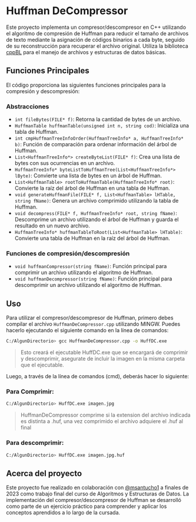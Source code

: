 # Huffman DeCompressor

Este proyecto implementa un compresor/descompresor en C++ utilizando el algoritmo de compresión de Huffman para reducir el tamaño de archivos de texto mediante la asignación de códigos binarios a cada byte, seguido de su reconstrucción para recuperar el archivo original. Utiliza la biblioteca [cppBL](https://github.com/lucaaasch/cppBL) para el manejo de archivos y estructuras de datos básicas.

## Funciones Principales

El código proporciona las siguientes funciones principales para la compresión y descompresión:

### Abstracciones

- `int fileBytes(FILE* f)`: Retorna la cantidad de bytes de un archivo.
- `HuffmanTable huffmanTable(unsigned int n, string cod)`: Inicializa una tabla de Huffman.
- `int cmpHuffmanTreeInfoOrder(HuffmanTreeInfo* a, HuffmanTreeInfo* b)`: Función de comparación para ordenar información del árbol de Huffman.
- `List<HuffmanTreeInfo*> createByteList(FILE* f)`: Crea una lista de bytes con sus ocurrencias en un archivo.
- `HuffmanTreeInfo* byteListToHuffmanTree(List<HuffmanTreeInfo*> lByte)`: Convierte una lista de bytes en un árbol de Huffman.
- `List<HuffmanTable> rootToHuffmanTable(HuffmanTreeInfo* root)`: Convierte la raíz del árbol de Huffman en una tabla de Huffman.
- `void generateHuffmanFile(FILE* f, List<HuffmanTable> lHTable, string fName)`: Genera un archivo comprimido utilizando la tabla de Huffman.
- `void decompress(FILE* f, HuffmanTreeInfo* root, string fName)`: Descomprime un archivo utilizando el árbol de Huffman y guarda el resultado en un nuevo archivo.
- `HuffmanTreeInfo* huffmanTableToRoot(List<HuffmanTable> lHTable)`: Convierte una tabla de Huffman en la raíz del árbol de Huffman.

### Funciones de compresión/descompresión

- `void huffmanCompressor(string fName)`: Función principal para comprimir un archivo utilizando el algoritmo de Huffman.
- `void huffmanDecompressor(string fName)`: Función principal para descomprimir un archivo utilizando el algoritmo de Huffman.

## Uso

Para utilizar el compresor/descompresor de Huffman, primero debes compilar el archivo `HuffmanDeCompressor.cpp` utilizando MINGW. Puedes hacerlo ejecutando el siguiente comando en la línea de comandos:

```bash
C:/AlgunDirectorio> gcc HuffmanDeCompressor.cpp -o HuffDC.exe
```
> Esto creará el ejecutable HuffDC.exe que se encargará de comprimir y descomprimir, asegurate de incluir la imagen en la misma carpeta que el ejecutable.

Luego, a través de la línea de comandos (cmd), deberás hacer lo siguiente:

### Para Comprimir:

```bash
C:/AlgunDirectorio> HuffDC.exe imagen.jpg
```

> HuffmanDeCompressor comprime si la extension del archivo indicada es distinta a .huf, una vez comprimido el archivo adquiere el .huf al final

### Para descomprimir:

```bash
C:/AlgunDirectorio> HuffDC.exe imagen.jpg.huf
```

## Acerca del proyecto

Este proyecto fue realizado en colaboración con [@msantucho1](https://github.com/msantucho1) a finales de 2023 como trabajo final del curso de Algoritmos y Estructuras de Datos. La implementación del compresor/descompresor de Huffman se desarrolló como parte de un ejercicio práctico para comprender y aplicar los conceptos aprendidos a lo largo de la cursada.